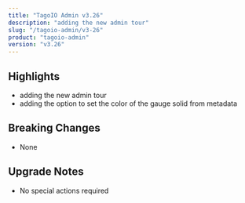 ```yaml
---
title: "TagoIO Admin v3.26"
description: "adding the new admin tour"
slug: "/tagoio-admin/v3-26"
product: "tagoio-admin"
version: "v3.26"
---
```


## Highlights

- adding the new admin tour
- adding the option to set the color of the gauge solid from metadata

## Breaking Changes

- None

## Upgrade Notes

- No special actions required
